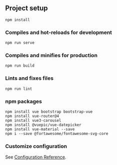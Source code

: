 
## Project setup
```
npm install
```

### Compiles and hot-reloads for development
```
npm run serve
```

### Compiles and minifies for production
```
npm run build
```

### Lints and fixes files
```
npm run lint
```
### npm packages
```
npm install vue bootstrap bootstrap-vue
npm install vue-router@4
npm install vue3-carousel
npm install @vuepic/vue-datepicker
npm install vue-material --save
npm i --save @fortawesome/fontawesome-svg-core
```

### Customize configuration
See [Configuration Reference](https://cli.vuejs.org/config/).

